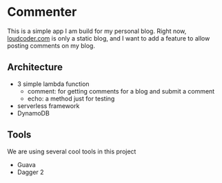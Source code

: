 # Commenter
This is a simple app I am build for my personal blog. Right now, [loudcoder.com](loudcoder.com) is only a static blog, and I want
to add a feature to allow posting comments on my blog.

## Architecture
- 3 simple lambda function
  - comment: for getting comments for a blog and submit a comment
  - echo: a method just for testing
- serverless framework
- DynamoDB

## Tools
We are using several cool tools in this project
- Guava
- Dagger 2
